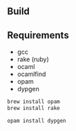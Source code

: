 ## Build

## Requirements

- gcc
- rake (ruby)
- ocaml
- ocamlfind
- opam
- dypgen

```bash
brew install opam
brew install rake

opam install dypgen
```